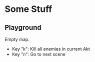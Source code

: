 # Some Stuff

## Playground

Empty map. 

* Key "k": Kill all enemies in current Akt
* Key "n": Go to next scene